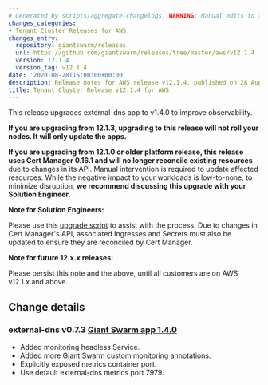 ```yaml
---
# Generated by scripts/aggregate-changelogs. WARNING: Manual edits to this files will be overwritten.
changes_categories:
- Tenant Cluster Releases for AWS
changes_entry:
  repository: giantswarm/releases
  url: https://github.com/giantswarm/releases/tree/master/aws/v12.1.4
  version: 12.1.4
  version_tag: v12.1.4
date: '2020-08-28T15:00:00+00:00'
description: Release notes for AWS release v12.1.4, published on 28 August 2020, 15:00
title: Tenant Cluster Release v12.1.4 for AWS
---
```


This release upgrades external-dns app to v1.4.0 to improve observability.

**If you are upgrading from 12.1.3, upgrading to this release will not roll your nodes. It will only update the apps.**

**If you are upgrading from 12.1.0 or older platform release, this release uses Cert Manager 0.16.1 and will no longer reconcile existing resources** due to changes in its API. Manual intervention is required to update affected resources. While the negative impact to your workloads is low-to-none, to minimize disruption, **we recommend discussing this upgrade with your Solution Engineer**.

**Note for Solution Engineers:**

Please use this [upgrade script](https://github.com/giantswarm/cert-manager-app/blob/master/files/migrate-v090-to-v200.sh) to assist with the process. Due to changes in Cert Manager's API, associated Ingresses and Secrets must also be updated to ensure they are reconciled by Cert Manager.

**Note for future 12.x.x releases:**

Please persist this note and the above, until all customers are on AWS v12.1.x and above.

## Change details

### external-dns v0.7.3 [Giant Swarm app 1.4.0](https://github.com/giantswarm/external-dns-app/blob/master/CHANGELOG.md#140---2020-08-21)

- Added monitoring headless Service.
- Added more Giant Swarm custom monitoring annotations.
- Explicitly exposed metrics container port.
- Use default external-dns metrics port 7979.
